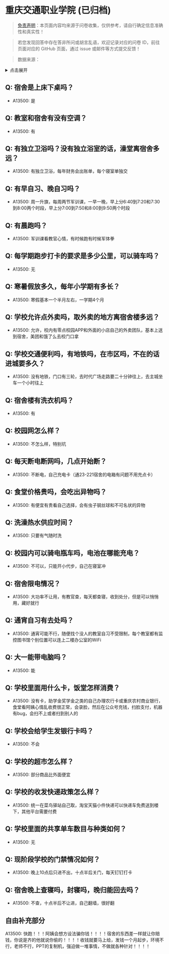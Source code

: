 # 重庆交通职业学院 (已归档)

> [免责声明](https://colleges.chat/#_3)：本页面内容均来源于问卷收集，仅供参考，请自行确定信息准确性和真实性！

> 若您发现回答中存在答非所问或胡言乱语，欢迎记录对应的问卷 ID，前往页面对应的 GitHub 页面，通过 issue 或邮件等方式提交反馈！

> 数据来源：

<details><summary>点击展开</summary>
<ul>
<li>A13500: 匿名 (2022 年 06 月)</li>
</ul>
</details>

## Q: 宿舍是上床下桌吗？

- A13500: 是

## Q: 教室和宿舍有没有空调？

- A13500: 有

## Q: 有独立卫浴吗？没有独立浴室的话，澡堂离宿舍多远？

- A13500: 有独立卫浴，每年财务会出账单，每个寝室单独交

## Q: 有早自习、晚自习吗？

- A13500: 周一升旗，每周两节军训课，一早一晚，早上分6:40到7:20和7:30到8:00两个时段，早上分7:00到7:50和8:00到9:50两个时段

## Q: 有晨跑吗？

- A13500: 军训课看教官心情，有时候跑有时候军体拳

## Q: 每学期跑步打卡的要求是多少公里，可以骑车吗？

- A13500: 无

## Q: 寒暑假放多久，每年小学期有多长？

- A13500: 寒假基本一个半月左右，一学期4个月

## Q: 学校允许点外卖吗，取外卖的地方离宿舍楼多远？

- A13500: 允许，校内有零点校园APP和外面的小店自己的外卖团队，基本上送到宿舍，美团和饿了么去校门口拿

## Q: 学校交通便利吗，有地铁吗，在市区吗，不在的话进城要多久？

- A13500: 没有地铁，门口有三轮，去时代广场走路要二十分钟往上，去主城坐车一个小时往上

## Q: 宿舍楼有洗衣机吗？

- A13500: 有

## Q: 校园网怎么样？

- A13500: 不怎么样，特别坑

## Q: 每天断电断网吗，几点开始断？

- A13500: 不断电，自己充电卡（通23-221宿舍的电箱有问题不用充点卡）

## Q: 食堂价格贵吗，会吃出异物吗？

- A13500: 有便宜有贵看自己选择，会有虫子钢丝球和不可名状的异物

## Q: 洗澡热水供应时间？

- A13500: 只要有气随时洗

## Q: 校园内可以骑电瓶车吗，电池在哪能充电？

- A13500: 不可以，只能开小代步，自己在寝室冲

## Q: 宿舍限电情况？

- A13500: 大功率不让用，有教官查，每天都查寝，收到处分，但是可以悄悄用，藏好就行

## Q: 通宵自习有去处吗？

- A13500: 通宵可能不行，随便找个没人的教室自习不受限制，每个教室都有监控图书馆个别位置可以连上二楼办公室的WiFi

## Q: 大一能带电脑吗？

- A13500: 能

## Q: 学校里面用什么卡，饭堂怎样消费？

- A13500: 没有卡，助学金奖学金之类的自己办理农行卡或重庆农村商业银行，食堂看阿姨心情乱收费很正常，会录脸，然后在公众号充钱，扫脸支付，机器有bug，会扫不上或者扫到别人的

## Q: 学校会给学生发银行卡吗？

- A13500: 不会

## Q: 学校的超市怎么样？

- A13500: 部分商品比外面便宜

## Q: 学校的收发快递政策怎么样？

- A13500: 统一在菜鸟驿站自己取，淘宝天猫小件快递可以快递车免费送到楼下，其他平台需要付费

## Q: 学校里面的共享单车数目与种类如何？

- A13500: 无

## Q: 现阶段学校的门禁情况如何？

- A13500: 晚上10点后只进不出，十点半后关门，每天钉钉打卡

## Q: 宿舍晚上查寝吗，封寝吗，晚归能回去吗？

- A13500: 不查，十点半后不让进，自己翻墙，很好翻

## 自由补充部分

A13500: 快跑！！！阿姨会想方设法骗你钱！！！！宿舍的东西差一样就让你赔钱，你说是齐的他就说你偷的！！！！收钱就要马上给，发钱一个月起步，环境不行，老师不行，PPT的复制机，强迫做一堆事情，不做就各种针对！！！！